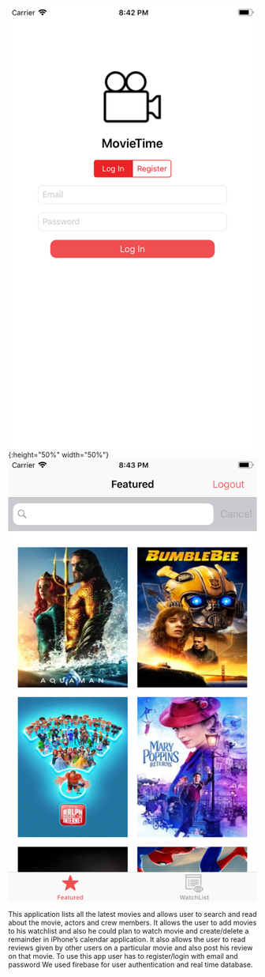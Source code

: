 ![Screenshot 1](screenshots/1.png){:height="50%" width="50%"}
![Screenshot 2](screenshots/2.png)

This application lists all the latest movies and allows user to search and read about the movie, actors and crew members. It allows the user to add movies to his watchlist and also he could plan to watch movie and create/delete a remainder in iPhone’s calendar application.
It also allows the user to read reviews given by other users on a particular movie and also post his review on that movie.
To use this app user has to register/login with email and password
We used firebase for user authentication and real time database.
